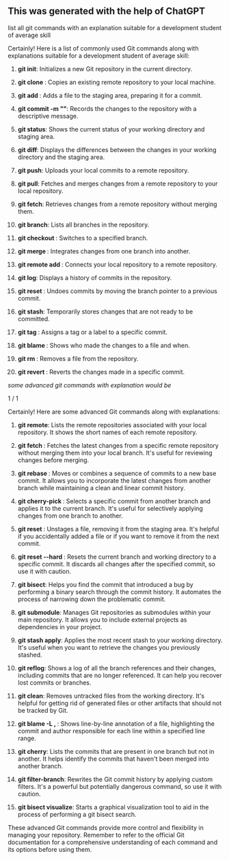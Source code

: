 ## This was generated with the help of ChatGPT

 list all git commands with an explanation suitable for a development student of average skill

Certainly! Here is a list of commonly used Git commands along with explanations suitable for a development student of average skill:

1. **git init**: Initializes a new Git repository in the current directory.
    
2.  **git clone <repository-url>**: Copies an existing remote repository to your local machine.
    
3.  **git add <file>**: Adds a file to the staging area, preparing it for a commit.
    
4.  **git commit -m "<commit-message>"**: Records the changes to the repository with a descriptive message.
    
5.  **git status**: Shows the current status of your working directory and staging area.
    
6.  **git diff**: Displays the differences between the changes in your working directory and the staging area.
    
7.  **git push**: Uploads your local commits to a remote repository.
    
8.  **git pull**: Fetches and merges changes from a remote repository to your local repository.
    
9.  **git fetch**: Retrieves changes from a remote repository without merging them.
    
10.  **git branch**: Lists all branches in the repository.
    
11.  **git checkout <branch-name>**: Switches to a specified branch.
    
12.  **git merge <branch-name>**: Integrates changes from one branch into another.
    
13.  **git remote add <remote-name> <remote-url>**: Connects your local repository to a remote repository.
    
14.  **git log**: Displays a history of commits in the repository.
    
15.  **git reset <commit>**: Undoes commits by moving the branch pointer to a previous commit.
    
16.  **git stash**: Temporarily stores changes that are not ready to be committed.
    
17.  **git tag <tag-name>**: Assigns a tag or a label to a specific commit.
    
18.  **git blame <file>**: Shows who made the changes to a file and when.
    
19.  **git rm <file>**: Removes a file from the repository.
    
20.  **git revert <commit>**: Reverts the changes made in a specific commit.
    
 *some advanced git commands with explanation would be*

1 / 1

Certainly! Here are some advanced Git commands along with explanations:

1.  **git remote**: Lists the remote repositories associated with your local repository. It shows the short names of each remote repository.
    
2.  **git fetch <remote-name>**: Fetches the latest changes from a specific remote repository without merging them into your local branch. It's useful for reviewing changes before merging.
    
3.  **git rebase <branch-name>**: Moves or combines a sequence of commits to a new base commit. It allows you to incorporate the latest changes from another branch while maintaining a clean and linear commit history.
    
4.  **git cherry-pick <commit>**: Selects a specific commit from another branch and applies it to the current branch. It's useful for selectively applying changes from one branch to another.
    
5.  **git reset <file>**: Unstages a file, removing it from the staging area. It's helpful if you accidentally added a file or if you want to remove it from the next commit.
    
6.  **git reset --hard <commit>**: Resets the current branch and working directory to a specific commit. It discards all changes after the specified commit, so use it with caution.
    
7.  **git bisect**: Helps you find the commit that introduced a bug by performing a binary search through the commit history. It automates the process of narrowing down the problematic commit.
    
8.  **git submodule**: Manages Git repositories as submodules within your main repository. It allows you to include external projects as dependencies in your project.
    
9.  **git stash apply**: Applies the most recent stash to your working directory. It's useful when you want to retrieve the changes you previously stashed.
    
10.  **git reflog**: Shows a log of all the branch references and their changes, including commits that are no longer referenced. It can help you recover lost commits or branches.
    
11.  **git clean**: Removes untracked files from the working directory. It's helpful for getting rid of generated files or other artifacts that should not be tracked by Git.
    
12.  **git blame -L <start-line>,<end-line> <file>**: Shows line-by-line annotation of a file, highlighting the commit and author responsible for each line within a specified line range.
    
13.  **git cherry**: Lists the commits that are present in one branch but not in another. It helps identify the commits that haven't been merged into another branch.
    
14.  **git filter-branch**: Rewrites the Git commit history by applying custom filters. It's a powerful but potentially dangerous command, so use it with caution.
    
15.  **git bisect visualize**: Starts a graphical visualization tool to aid in the process of performing a git bisect search.
    

These advanced Git commands provide more control and flexibility in managing your repository. Remember to refer to the official Git documentation for a comprehensive understanding of each command and its options before using them.
